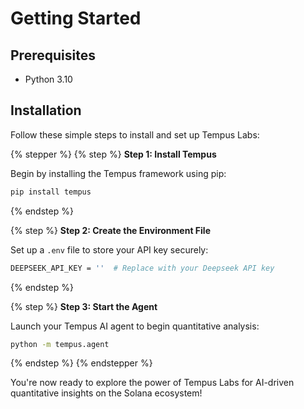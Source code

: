 # Getting Started

## Prerequisites

* Python 3.10

## Installation

Follow these simple steps to install and set up Tempus Labs:

{% stepper %}
{% step %}
**Step 1: Install Tempus**

Begin by installing the Tempus framework using pip:

```bash
pip install tempus
```
{% endstep %}

{% step %}
**Step 2: Create the Environment File**

Set up a `.env` file to store your API key securely:

```bash
DEEPSEEK_API_KEY = ''  # Replace with your Deepseek API key  
```
{% endstep %}

{% step %}
**Step 3: Start the Agent**

Launch your Tempus AI agent to begin quantitative analysis:

```bash
python -m tempus.agent
```
{% endstep %}
{% endstepper %}

You're now ready to explore the power of Tempus Labs for AI-driven quantitative insights on the Solana ecosystem!
